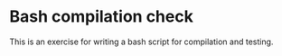 # Bash compilation check

This is an exercise for writing a bash script for compilation and testing.
